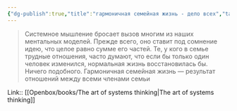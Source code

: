 ```yaml
---
{"dg-publish":true,"title":"гармоничная семейная жизнь - дело всех","tags":["quotes"],"date":"2023-07-08T21:06:10+04:00","modified_at":"2023-11-06T19:58:51+04:00","alias":"гармоничная семейная жизнь - дело всех","dg-path":"/quotes/202307082106.md","permalink":"/quotes/202307082106/","dgPassFrontmatter":true}
---
```



> Системное мышление бросает вызов многим из наших ментальных моделей. Прежде всего, оно ставит под сомнение идею, что целое равно сумме его частей. Те, у кого в семье трудные отношения, часто думают, что если бы только один человек изменился, нормальная жизнь восстановилась бы. Ничего подобного. Гармоничная семейная жизнь — результат отношений между всеми членами семьи

Link:: [[Openbox/books/The art of systems thinking|The art of systems thinking]]
